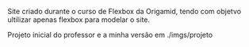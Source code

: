 Site criado durante o curso de Flexbox da Origamid, tendo com objetvo ultilizar apenas flexbox para modelar o site.


Projeto inicial do professor e a minha versão em ./imgs/projeto
